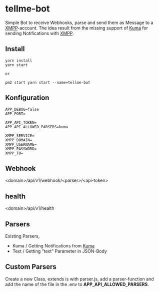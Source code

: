 # tellme-bot

Simple Bot to receive Webhooks, parse and send them as Message to a [XMPP](https://xmpp.org/)-account. The idea result
from the missing support of [Kuma](https://github.com/louislam/uptime-kuma) for sending Notifications with
[XMPP](https://xmpp.org/).

## Install

```
yarn install
yarn start

or

pm2 start yarn start --name=tellme-bot
```

## Konfiguration

```
APP_DEBUG=false
APP_PORT=

APP_API_TOKEN=
APP_API_ALLOWED_PARSERS=kuma

XMPP_SERVICE=
XMPP_DOMAIN=
XMPP_USERNAME=
XMPP_PASSWORD=
XMPP_TO=
```

## Webhook

\<domain\>/api/v1/webhook/\<parser\>/\<api-token\>

## health

\<domain\>/api/v1/health

## Parsers

Existing Parsers,

* Kuma / Getting Notifications from [Kuma](https://github.com/louislam/uptime-kuma)
* Text / Getting "text" Parameter in JSON-Body

## Custom Parsers

Create a new Class, extends is with parser.js, add a parser-function and add the name of the file in the .env to
**APP_API_ALLOWED_PARSERS**.
